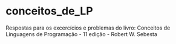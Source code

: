 # conceitos_de_LP
Respostas para os excercícios e problemas do livro: Conceitos de Linguagens de Programação - 11 edição - Robert W. Sebesta
